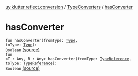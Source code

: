 [uy.klutter.reflect.conversion](../index.md) / [TypeConverters](index.md) / [hasConverter](.)


# hasConverter
<code>fun hasConverter(fromType: [Type](http://docs.oracle.com/javase/6/docs/api/java/lang/reflect/Type.html), toType: [Type](http://docs.oracle.com/javase/6/docs/api/java/lang/reflect/Type.html)): Boolean</code> [(source)](https://github.com/kohesive/klutter/blob/master/reflect-core-jdk6/src/main/kotlin/uy/klutter/reflect/conversion/Converters.kt#L57)<br/><code>fun <T : Any, R : Any> hasConverter(fromType: [TypeReference](../../uy.klutter.reflect/-type-reference/index.md)<T>, toType: [TypeReference](../../uy.klutter.reflect/-type-reference/index.md)<R>): Boolean</code> [(source)](https://github.com/kohesive/klutter/blob/master/reflect-core-jdk6/src/main/kotlin/uy/klutter/reflect/conversion/Converters.kt#L62)<br/>

